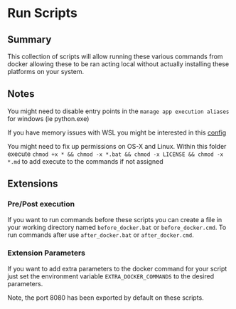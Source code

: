 # Run Scripts

## Summary

This collection of scripts will allow running these various commands from docker
allowing these to be ran acting local without actually installing these platforms
on your system.

## Notes

You might need to disable entry points in the `manage app execution aliases` for
windows (ie python.exe)

If you have memory issues with WSL you might be interested in this [config](https://gist.github.com/mwwhited/6a959dc323c858bf854de7ff045dc0c0)

You might need to fix up permissions on OS-X and Linux.  Within this folder execute
`chmod +x * && chmod -x *.bat && chmod -x LICENSE && chmod -x *.md` to add execute 
to the commands if not assigned

## Extensions

### Pre/Post execution

If you want to run commands before these scripts you can create a file in your
working directory named `before_docker.bat` or `before_docker.cmd`.  To run
commands after use `after_docker.bat` or `after_docker.cmd`.

### Extension Parameters

If you want to add extra parameters to the docker command for your script just
set the environment variable `EXTRA_DOCKER_COMMANDS` to the desired parameters.

Note, the port 8080 has been exported by default on these scripts. 
